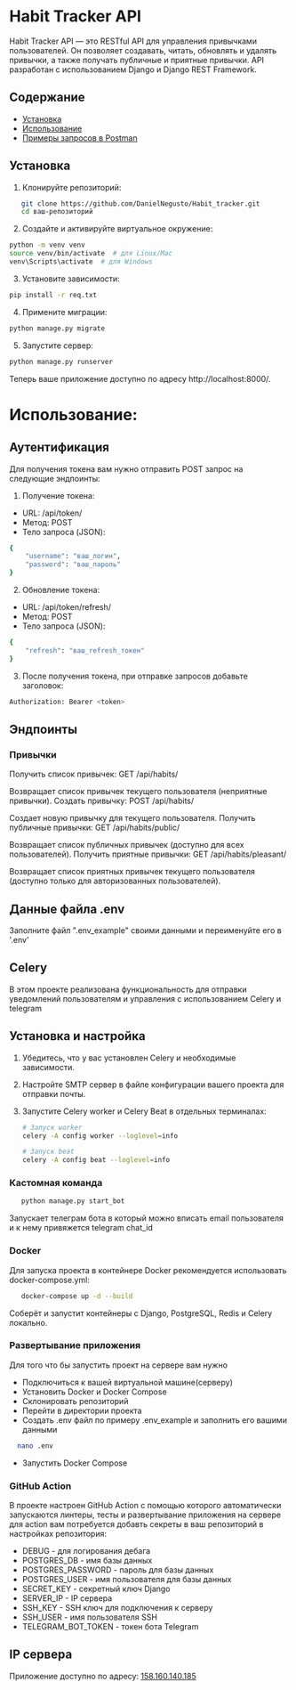 # Habit Tracker API
Habit Tracker API — это RESTful API для управления привычками пользователей. Он позволяет создавать, читать, обновлять и удалять привычки, а также получать публичные и приятные привычки. 
API разработан с использованием Django и Django REST Framework.
## Содержание

- [Установка](#установка)
- [Использование](#использование)
- [Примеры запросов в Postman](#примеры-запросов-в-postman)

## Установка

1. Клонируйте репозиторий:

```bash
   git clone https://github.com/DanielNegusto/Habit_tracker.git
   cd ваш-репозиторий
```

2. Создайте и активируйте виртуальное окружение:

```bash
python -m venv venv
source venv/bin/activate  # для Linux/Mac
venv\Scripts\activate  # для Windows
```

3. Установите зависимости:

```bash
pip install -r req.txt
```

4. Примените миграции:

```bash
python manage.py migrate
```

5. Запустите сервер:
```bash
python manage.py runserver
```
Теперь ваше приложение доступно по адресу http://localhost:8000/.

# Использование:

## Аутентификация
Для получения токена вам нужно отправить POST запрос на следующие эндпоинты:
1. Получение токена:

- URL: /api/token/
- Метод: POST
- Тело запроса (JSON):
```bash
{
    "username": "ваш_логин",
    "password": "ваш_пароль"
}
```
2. Обновление токена:

- URL: /api/token/refresh/
- Метод: POST
- Тело запроса (JSON):
```bash
{
    "refresh": "ваш_refresh_токен"
}
```
3. После получения токена, при отправке запросов добавьте заголовок:
```bash
Authorization: Bearer <token>
```

## Эндпоинты

### Привычки
Получить список привычек: GET /api/habits/

Возвращает список привычек текущего пользователя (неприятные привычки).
Создать привычку: POST /api/habits/

Создает новую привычку для текущего пользователя.
Получить публичные привычки: GET /api/habits/public/

Возвращает список публичных привычек (доступно для всех пользователей).
Получить приятные привычки: GET /api/habits/pleasant/

Возвращает список приятных привычек текущего пользователя (доступно только для авторизованных пользователей).

## Данные файла .env
Заполните файл ".env_example" своими данными и переименуйте его в '.env'

## Celery

В этом проекте реализована функциональность для отправки уведомлений пользователям и управления  с использованием Celery и telegram

## Установка и настройка

1. Убедитесь, что у вас установлен Celery и необходимые зависимости.
2. Настройте SMTP сервер в файле конфигурации вашего проекта для отправки почты.
3. Запустите Celery worker и Celery Beat в отдельных терминалах:

   ```bash
   # Запуск worker
   celery -A config worker --loglevel=info

   # Запуск beat
   celery -A config beat --loglevel=info
   ```
   
### Кастомная команда
```bash
   python manage.py start_bot
```
Запускает телеграм бота в который можно вписать email пользователя и к нему привяжется telegram chat_id

### Docker

Для запуска проекта в контейнере Docker рекомендуется использовать docker-compose.yml:
```bash
   docker-compose up -d --build
```
Соберёт и запустит контейнеры с Django, PostgreSQL, Redis и Celery локально.
### Развертывание приложения
Для того что бы запустить проект на сервере вам нужно 
- Подключиться к вашей виртуальной машине(серверу)
- Установить Docker и Docker Compose
- Склонировать репозиторий
- Перейти в директории проекта
- Создать .env файл по примеру .env_example и заполнить его вашими данными
```bash
  nano .env 
```
- Запустить Docker Compose
### GitHub Action
В проекте настроен GitHub Action с помощью которого автоматически запускаются линтеры, тесты и развертывание приложения на сервере
для action вам потребуется добавть секреты в ваш репозиторий в настройках репозитория:
- DEBUG - для логирования дебага
- POSTGRES_DB - имя базы данных
- POSTGRES_PASSWORD - пароль для базы данных
- POSTGRES_USER - имя пользователя для базы данных
- SECRET_KEY - секретный ключ Django
- SERVER_IP - IP сервера
- SSH_KEY - SSH ключ для подключения к серверу
- SSH_USER - имя пользователя SSH
- TELEGRAM_BOT_TOKEN - токен бота Telegram

## IP сервера

Приложение доступно по адресу: [158.160.140.185](http://158.160.140.185)